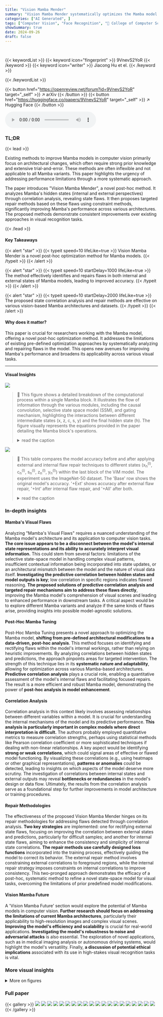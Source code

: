```yaml
---
title: "Vision Mamba Mender"
summary: "Vision Mamba Mender systematically optimizes the Mamba model by identifying and repairing internal and external state flaws, significantly improving its performance in visual recognition tasks."
categories: ["AI Generated", ]
tags: ["Computer Vision", "Face Recognition", "🏢 College of Computer Science and Technology, Zhejiang University",]
showSummary: true
date: 2024-09-26
draft: false
---
```


<br>

{{< keywordList >}}
{{< keyword icon="fingerprint" >}} 9VnevS2YoR {{< /keyword >}}
{{< keyword icon="writer" >}} Jiacong Hu et el. {{< /keyword >}}
 
{{< /keywordList >}}

{{< button href="https://openreview.net/forum?id=9VnevS2YoR" target="_self" >}}
↗ arXiv
{{< /button >}}
{{< button href="https://huggingface.co/papers/9VnevS2YoR" target="_self" >}}
↗ Hugging Face
{{< /button >}}



<audio controls>
    <source src="https://ai-paper-reviewer.com/9VnevS2YoR/podcast.wav" type="audio/wav">
    Your browser does not support the audio element.
</audio>


### TL;DR


{{< lead >}}

Existing methods to improve Mamba models in computer vision primarily focus on architectural changes, which often require strong prior knowledge and extensive trial-and-error.  These methods are often inflexible and not applicable to all Mamba variants.  This paper highlights the urgency of addressing performance limitations through a more systematic approach. 

The paper introduces "Vision Mamba Mender", a novel post-hoc method.  It analyzes Mamba's hidden states (internal and external perspectives) through correlation analysis, revealing state flaws.  It then proposes targeted repair methods based on these flaws using constraint methods, significantly improving Mamba's performance across various architectures.  The proposed methods demonstrate consistent improvements over existing approaches in visual recognition tasks.

{{< /lead >}}


#### Key Takeaways

{{< alert "star" >}}
{{< typeit speed=10 lifeLike=true >}} Vision Mamba Mender is a novel post-hoc optimization method for Mamba models. {{< /typeit >}}
{{< /alert >}}

{{< alert "star" >}}
{{< typeit speed=10 startDelay=1000 lifeLike=true >}} The method effectively identifies and repairs flaws in both internal and external states of Mamba models, leading to improved accuracy. {{< /typeit >}}
{{< /alert >}}

{{< alert "star" >}}
{{< typeit speed=10 startDelay=2000 lifeLike=true >}} The proposed state correlation analysis and repair methods are effective on various vision-based Mamba architectures and datasets. {{< /typeit >}}
{{< /alert >}}

#### Why does it matter?
This paper is crucial for researchers working with the Mamba model, offering a novel post-hoc optimization method.  It addresses the limitations of existing pre-defined optimization approaches by systematically analyzing and repairing flaws in the model. This opens new avenues for improving Mamba's performance and broadens its applicability across various visual tasks.

------
#### Visual Insights



![](https://ai-paper-reviewer.com/9VnevS2YoR/figures_2_1.jpg)

> 🔼 This figure shows a detailed breakdown of the computational process within a single Mamba block.  It illustrates the flow of information through the various modules, including the causal convolution, selective state space model (SSM), and gating mechanism, highlighting the interactions between different intermediate states (x, z, c, s, y) and the final hidden state (h). The figure visually represents the equations provided in the paper detailing the Mamba block's operations.
> <details>
> <summary>read the caption</summary>
> Figure 1: The computational process of a Mamba block.
> </details>





![](https://ai-paper-reviewer.com/9VnevS2YoR/tables_7_1.jpg)

> 🔼 This table compares the model accuracy before and after applying external and internal flaw repair techniques to different states (x<sub>n</sub><sup>(l)</sup>, c<sub>n</sub><sup>(l)</sup>, s<sub>n</sub><sup>(l)</sup>, z<sub>n</sub><sup>(l)</sup>, y<sub>n</sub><sup>(l)</sup>) within the last block of the ViM model. The experiment uses the ImageNet-50 dataset.  The 'Base' row shows the original model's accuracy.  '+Ext' shows accuracy after external flaw repair, '+Int' after internal flaw repair, and '+All' after both.
> <details>
> <summary>read the caption</summary>
> Table 1: Comparison of model accuracy after external state flaw repair for different states. Taking x<sub>n</sub><sup>(l)</sup> as an example, it represents the external flaw repair of state x<sub>n</sub><sup>(l)</sup>. The results in the second row of the table correspond to external flaw repair, while the third row presents the outcomes of internal flaw repair. The experiment was conducted within the last block of the ViM model, using the ImageNet-50 dataset.
> </details>





### In-depth insights


#### Mamba's Visual Flaws
Analyzing "Mamba's Visual Flaws" requires a nuanced understanding of the Mamba model's architecture and its application to computer vision tasks.  **The core issue appears to be a disconnect between the model's internal state representations and its ability to accurately interpret visual information.** This could stem from several factors: limitations of the selective state-space model in handling complex visual patterns, insufficient contextual information being incorporated into state updates, or an architectural mismatch between the model and the nature of visual data itself.  **Investigating the predictive correlation between hidden states and model outputs is key**; low correlation in specific regions indicates flawed reasoning. **The proposed solutions of predictive correlation analysis and targeted repair mechanisms aim to address these flaws directly**, improving the Mamba model's comprehension of visual scenes and leading to enhanced performance in downstream tasks.  A critical aspect would be to explore different Mamba variants and analyze if the same kinds of flaws arise, providing insights into possible model-agnostic solutions.

#### Post-Hoc Mamba Tuning
Post-Hoc Mamba Tuning presents a novel approach to optimizing the Mamba model, **shifting from pre-defined architectural modifications to a data-driven, post-hoc analysis**.  This method focuses on identifying and rectifying flaws within the model's internal workings, rather than relying on heuristic improvements. By analyzing correlations between hidden states and predictions, the approach pinpoints areas for targeted intervention. The strength of this technique lies in its **systematic nature and adaptability**, allowing for optimization across various Mamba-based architectures.  **Predictive correlation analysis** plays a crucial role, enabling a quantitative assessment of the model's internal flaws and facilitating focused repairs.  The result is a more efficient and robust Mamba model, demonstrating the power of **post-hoc analysis in model enhancement**.

#### Correlation Analysis
Correlation analysis in this context likely involves assessing relationships between different variables within a model.  It is crucial for understanding the internal mechanisms of the model and its predictive performance.  **This analysis is particularly important in complex models where direct interpretation is difficult.** The authors probably employed quantitative metrics to measure correlation strengths, perhaps using statistical methods like Pearson correlation coefficient or more sophisticated techniques if dealing with non-linear relationships. A key aspect would be identifying **strong or weak correlations**, which could signal areas of effective or flawed model functioning.  By visualizing these correlations (e.g., using heatmaps or other graphical representations), **patterns or anomalies** could be detected, leading to insights on which aspects of the model deserve more scrutiny. The investigation of correlations between internal states and external outputs may reveal **bottlenecks or redundancies** in the model's design or data flow.  Ultimately, the results from the correlation analysis serve as a foundational step for further improvements in model architecture or training procedures.

#### Repair Methodologies
The effectiveness of the proposed Vision Mamba Mender hinges on its repair methodologies for addressing flaws detected through correlation analysis.  **Two key strategies** are implemented: one for rectifying external state flaws, focusing on improving the correlation between external states and predictions, particularly for difficult samples; and another for internal state flaws, aiming to enhance the consistency and simplicity of internal state correlations. **The repair methods use carefully designed loss functions** incorporated into the training process, effectively guiding the model to correct its behavior.  The external repair method involves constraining external correlations to foreground regions, while the internal repair strategy imposes constraints on internal correlations to improve consistency. This two-pronged approach demonstrates the efficacy of a post-hoc, systematic method to refine a novel state-space model for visual tasks, overcoming the limitations of prior predefined model modifications.

#### Vision Mamba Future
A 'Vision Mamba Future' section would explore the potential of Mamba models in computer vision.  **Further research should focus on addressing the limitations of current Mamba architectures**, particularly their applicability to high-resolution images and complex visual scenes. **Improving the model's efficiency and scalability** is crucial for real-world applications.  **Investigating the model's robustness to noise and adversarial attacks** is also essential.  The exploration of novel applications, such as in medical imaging analysis or autonomous driving systems, would highlight the model's versatility. Finally, **a discussion of potential ethical implications** associated with its use in high-stakes visual recognition tasks is vital. 


### More visual insights

<details>
<summary>More on figures
</summary>


![](https://ai-paper-reviewer.com/9VnevS2YoR/figures_3_1.jpg)

> 🔼 This figure visualizes the external state correlation of the output from the selective SSM module within different Vision Mamba (ViM) blocks. Each image shows the correlation for a specific state (s(l)) and block (l). The depth (number of blocks) of the ViM model increases from left to right. The heatmaps represent the correlation with the foreground, where brighter regions indicate stronger correlations. The figure aims to illustrate how the external state correlations vary across different blocks and layers of the ViM architecture, which is a key observation in understanding the model's mechanisms and identifying potential flaws in the external states.
> <details>
> <summary>read the caption</summary>
> Figure 2: Visualization of the external state correlation e(l,s) of the output s(l) from the selective-SSM module in different ViM [17] blocks. The depth of the ViM blocks increases from left to right.
> </details>



![](https://ai-paper-reviewer.com/9VnevS2YoR/figures_4_1.jpg)

> 🔼 This figure visualizes internal state correlations in the ViM model for samples belonging to the same class.  The heatmap shows the correlation between internal states and model predictions. Each row represents a sample, and each column represents a dimension of the internal state. Warmer colors indicate stronger correlation. This visualization helps to understand how internal states contribute to the model's predictions for different samples of the same class, revealing patterns of consistency and complexity.
> <details>
> <summary>read the caption</summary>
> Figure 3: Visualization of the internal state correlations i(l,x) of the output states s(l) from the linear mapping module w(l) in ViM [17] for samples of the same class. The horizontal axis represents the state dimensions, and the vertical axis represents the samples.
> </details>



![](https://ai-paper-reviewer.com/9VnevS2YoR/figures_5_1.jpg)

> 🔼 This figure compares external and internal state correlation scores for simple and difficult samples across different blocks in the Mamba model.  Panels (a) and (b) show the external correlation scores, while (c) and (d) display internal correlation scores.  The comparison highlights differences in correlation patterns between easy and hard examples, potentially indicating flaws within the Mamba model's internal mechanisms.
> <details>
> <summary>read the caption</summary>
> Figure 4: Comparison of external and internal state correlation scores across different blocks in the Mamba model between simple and difficult samples. (a) and (b) show the external state correlation scores for simple and difficult samples, respectively. (c) and (d) present the internal state correlation scores for simple and difficult samples, respectively.
> </details>



![](https://ai-paper-reviewer.com/9VnevS2YoR/figures_7_1.jpg)

> 🔼 This figure compares external and internal state correlation scores across different blocks of the Mamba model for both simple and difficult samples. Panels (a) and (b) display the external state correlation scores, while panels (c) and (d) show the internal state correlation scores. The comparison helps identify flaws in the Mamba model’s workings by showing differences in correlation patterns between easy and hard samples, suggesting potential areas for improvement or repair.
> <details>
> <summary>read the caption</summary>
> Figure 4: Comparison of external and internal state correlation scores across different blocks in the Mamba model between simple and difficult samples. (a) and (b) show the external state correlation scores for simple and difficult samples, respectively. (c) and (d) present the internal state correlation scores for simple and difficult samples, respectively.
> </details>



![](https://ai-paper-reviewer.com/9VnevS2YoR/figures_14_1.jpg)

> 🔼 The figure visualizes the external state correlation of the output from the selective-SSM module in different Vision Mamba (ViM) blocks. Each image represents the external state correlation for a given block, and the depth of the ViM block increases from left to right. The correlation scores are visualized as heatmaps, indicating the degree of correlation between external states and the model's prediction outcomes.  The figure shows how the external state correlations change across various depths of the ViM blocks, suggesting the impact of external states on the model's predictive ability.
> <details>
> <summary>read the caption</summary>
> Figure 2: Visualization of the external state correlation e(l,s) of the output s(l) from the selective-SSM module in different ViM [17] blocks. The depth of the ViM blocks increases from left to right.
> </details>



![](https://ai-paper-reviewer.com/9VnevS2YoR/figures_16_1.jpg)

> 🔼 This figure shows the impact of different thresholds (α) on external state correlation scores for both simple and difficult samples.  The plots visualize how the correlation scores vary across different states (x, c, s, z, y) within the Mamba model for different α values.  Comparing the left (simple samples) and right (difficult samples) columns allows for the observation of how the threshold affects the model's ability to distinguish between foreground and background correlations in easy versus challenging prediction tasks.
> <details>
> <summary>read the caption</summary>
> Figure 6: Comparison of external state correlation scores for simple and difficult samples under different threshold values of α. The left column of images shows the external state correlation scores for simple samples at various α values. The right column of images shows the external state correlation scores for difficult samples at various α values.
> </details>



![](https://ai-paper-reviewer.com/9VnevS2YoR/figures_17_1.jpg)

> 🔼 This figure compares the internal state correlation scores for both simple and difficult samples across different thresholds (β). It visualizes how the internal correlations vary across different states (x, c, s, z, y) within the Mamba model under different threshold settings. By comparing simple and difficult samples, the study aims to identify potential flaws or inconsistencies in the internal state correlations that might contribute to prediction errors for difficult samples.
> <details>
> <summary>read the caption</summary>
> Figure 7: Comparison of internal state correlation scores for simple and difficult samples under different threshold values of β. The left column of images shows the internal state correlation scores for simple samples at various β values. The right column of images shows the internal state correlation scores for difficult samples at various β values.
> </details>



![](https://ai-paper-reviewer.com/9VnevS2YoR/figures_17_2.jpg)

> 🔼 This figure compares the model accuracy after applying external and internal state flaw repair in different blocks of the ViM model using ImageNet-50 dataset.  It shows that fixing these flaws leads to improved accuracy, but the improvement varies across different blocks due to model architecture and the influence of flaws in different blocks.
> <details>
> <summary>read the caption</summary>
> Figure 8: Comparison of model accuracy after state flaw repair in different blocks. (a) shows the results of external state flaw repair, conducted on states c(ℓ)n and s(ℓ)n in each block of the ViM model, using the ImageNet-50 dataset. (b) shows the results of internal state flaw repair, conducted on state x(ℓ)n in each block of the ViM model, also using the ImageNet-50 dataset.
> </details>



</details>






### Full paper

{{< gallery >}}
<img src="https://ai-paper-reviewer.com/9VnevS2YoR/1.png" class="grid-w50 md:grid-w33 xl:grid-w25" />
<img src="https://ai-paper-reviewer.com/9VnevS2YoR/2.png" class="grid-w50 md:grid-w33 xl:grid-w25" />
<img src="https://ai-paper-reviewer.com/9VnevS2YoR/3.png" class="grid-w50 md:grid-w33 xl:grid-w25" />
<img src="https://ai-paper-reviewer.com/9VnevS2YoR/4.png" class="grid-w50 md:grid-w33 xl:grid-w25" />
<img src="https://ai-paper-reviewer.com/9VnevS2YoR/5.png" class="grid-w50 md:grid-w33 xl:grid-w25" />
<img src="https://ai-paper-reviewer.com/9VnevS2YoR/6.png" class="grid-w50 md:grid-w33 xl:grid-w25" />
<img src="https://ai-paper-reviewer.com/9VnevS2YoR/7.png" class="grid-w50 md:grid-w33 xl:grid-w25" />
<img src="https://ai-paper-reviewer.com/9VnevS2YoR/8.png" class="grid-w50 md:grid-w33 xl:grid-w25" />
<img src="https://ai-paper-reviewer.com/9VnevS2YoR/9.png" class="grid-w50 md:grid-w33 xl:grid-w25" />
<img src="https://ai-paper-reviewer.com/9VnevS2YoR/10.png" class="grid-w50 md:grid-w33 xl:grid-w25" />
<img src="https://ai-paper-reviewer.com/9VnevS2YoR/11.png" class="grid-w50 md:grid-w33 xl:grid-w25" />
<img src="https://ai-paper-reviewer.com/9VnevS2YoR/12.png" class="grid-w50 md:grid-w33 xl:grid-w25" />
<img src="https://ai-paper-reviewer.com/9VnevS2YoR/13.png" class="grid-w50 md:grid-w33 xl:grid-w25" />
<img src="https://ai-paper-reviewer.com/9VnevS2YoR/14.png" class="grid-w50 md:grid-w33 xl:grid-w25" />
<img src="https://ai-paper-reviewer.com/9VnevS2YoR/15.png" class="grid-w50 md:grid-w33 xl:grid-w25" />
<img src="https://ai-paper-reviewer.com/9VnevS2YoR/16.png" class="grid-w50 md:grid-w33 xl:grid-w25" />
<img src="https://ai-paper-reviewer.com/9VnevS2YoR/17.png" class="grid-w50 md:grid-w33 xl:grid-w25" />
<img src="https://ai-paper-reviewer.com/9VnevS2YoR/18.png" class="grid-w50 md:grid-w33 xl:grid-w25" />
<img src="https://ai-paper-reviewer.com/9VnevS2YoR/19.png" class="grid-w50 md:grid-w33 xl:grid-w25" />
<img src="https://ai-paper-reviewer.com/9VnevS2YoR/20.png" class="grid-w50 md:grid-w33 xl:grid-w25" />
{{< /gallery >}}